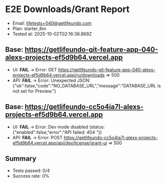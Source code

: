 # E2E Downloads/Grant Report
- Email: lifetests+040@getlifeundo.com
- Plan: starter_6m
- Tested at: 2025-10-02T02:16:38.869Z

## Base: https://getlifeundo-git-feature-app-040-alexs-projects-ef5d9b64.vercel.app
- UI: **FAIL** → Error: GET https://getlifeundo-git-feature-app-040-alexs-projects-ef5d9b64.vercel.app/ru/downloads => 500
- API: **FAIL** → Error: Unexpected JSON: {"ok":false,"code":"NO_DATABASE_URL","message":"DATABASE_URL is not set for Preview."}

## Base: https://getlifeundo-cc5o4ia7l-alexs-projects-ef5d9b64.vercel.app
- UI: **FAIL** → Error: Dev mode disabled (status: {"enabled":false,"error":"API failed: 404 "})
- API: **FAIL** → Error: POST https://getlifeundo-cc5o4ia7l-alexs-projects-ef5d9b64.vercel.app/api/dev/license/grant-ui => 500

## Summary
- Tests passed: 0/4
- Success rate: 0%